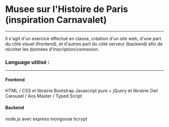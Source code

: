# Musee sur l'Histoire de Paris (inspiration Carnavalet)
--------------------------------------------------------
Il s'agit d'un exercice effectué en classe, création d'un site web, d'une part du côté visuel (frontend), et d'autres part du côté serveur (backend) afin de récolter les données d'inscription/connexion.
### Language utilisé :
----------------------
#### Frontend
HTML / CSS et librairie Bootstrap
Javascript pure + jQuery et librairie Owl Carousel / Aos Master / Typed Script
#### Backend
node.js avec express mongoose bcrypt